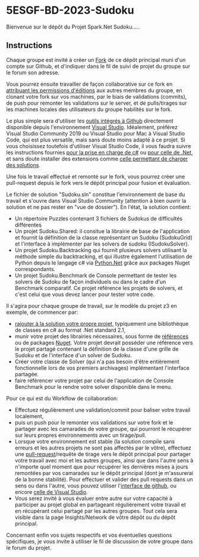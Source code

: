 # 5ESGF-BD-2023-Sudoku

Bienvenue sur le dépôt du Projet Spark.Net Sudoku.....


## Instructions

Chaque groupe est invité à créer un [Fork](https://docs.github.com/en/get-started/quickstart/fork-a-repo) de ce dépôt principal muni d'un compte sur Github, et d'indiquer dans le fil de suivi de projet du groupe sur le forum son adresse. 

Vous pourrez ensuite travailler de façon collaborative sur ce fork  en  [attribuant les permissions d'éditions](https://docs.github.com/en/account-and-profile/setting-up-and-managing-your-github-user-account/managing-access-to-your-personal-repositories/inviting-collaborators-to-a-personal-repository) aux autres membres du groupe, en clonant votre fork sur vos machines, par le biais de validations (commits), de push pour remonter les validations sur le server, et de pulls/tirages sur les machines locales des utilisateurs du groupe habilités sur le fork. 

Le plus simple sera d'utiliser les [outils intégrés à Github](https://docs.microsoft.com/fr-fr/visualstudio/version-control/git-with-visual-studio?view=vs-2019) directement disponible depuis l'environnement [Visual Studio](https://visualstudio.microsoft.com/fr/downloads/). Idéalement, préférez Visual Studio Community 2019 ou Visual Studio pour Mac à Visual Studio Code, qui est plus versatile, mais sans doute moins adapté à ce projet. Si vous choisissez toutefois d'utiliser Visual Studio Code, il vous faudra suivre les instructions fournies [pour la prise en charge de c#](https://code.visualstudio.com/docs/languages/csharp) ou [pour celle de .Net](https://code.visualstudio.com/docs/languages/dotnet), et sans doute installer des extensions comme [celle permettant de charger des solutions](https://marketplace.visualstudio.com/items?itemName=fernandoescolar.vscode-solution-explorer). 

Une fois le travail effectué et remonté sur le fork, vous pourrez créer une pull-request depuis le fork vers le dépôt principal pour fusion et évaluation.

Le fichier de solution "Sudoku.sln" constitue l'environnement de base du travail et s'ouvre dans Visual Studio Community (attention à bien ouvrir la solution et ne pas rester en "vue de dossier").
En l'état, la solution contient:
- Un répertoire Puzzles contenant 3 fichiers de Sudokus de difficultés différentes
- Un projet Sudoku.Shared: il consitue la librairie de base de l'application et fournit la définition de la classe représentant un Sudoku (SudokuGrid) et l'interface à implémenter par les solvers de sudoku (ISudokuSolver).
- Un projet Sudoku.Backtracking qui fournit plusieurs solvers utilisant la méthode simple du backtracking, et qui illustre également l'utilisation de Python depuis le langage c# via  [Python.Net](https://pythonnet.github.io/) grâce aux packages Nuget correspondants.
- Un projet Sudoku.Benchmark de Console permettant de tester les solvers de Sudoku de façon individuels ou dans le cadre d'un Benchmark comparatif. Ce projet référence les projets de solvers, et c'est celui que vous devez lancer pour tester votre code.

Il s'agira pour chaque groupe de travail, sur le modèle du projet z3 en exemple, de commencer par:

- [rajouter à la solution votre propre projet](https://docs.microsoft.com/fr-fr/visualstudio/get-started/tutorial-projects-solutions?view=vs-2019), typiquement une bibliothèque de classes en c# au format .Net standard 2.1,
- munir votre projet des librairies nécessaires, sous forme de [références](https://docs.microsoft.com/fr-fr/visualstudio/ide/managing-references-in-a-project?view=vs-2019) ou de packages [Nuget](https://docs.microsoft.com/fr-fr/nuget/consume-packages/install-use-packages-visual-studio). Votre projet devrait posséder une référence vers le projet partagé contenant la définition de la classe d'une grille de Sudoku et de l'interface d'un solver de Sudoku.
- Créer votre classe de Solver (qui n'a pas besoin d'être entièrement fonctionnelle lors de vos premiers archivages) implémentant l'interface partagée.
- faire référencer votre projet par celui de l'application de Console Benchmark pour le rendre votre solver disponible dans le menu.

Pour ce qui est du Workflow de collaboration:

- Effectuez régulièrement une validation/commit pour baliser votre travail localement,
- puis un push pour le remonter vos validations sur votre fork et le partager avec les camarades de votre groupe, qui pourront le récupérer sur leurs propres environnements avec un tirage/pull.
- Lorsque votre environnement est stable (la solution compile sans erreurs et les autres projets ne sont pas affectés par le vôtre), effectuez une [pull-request](https://docs.github.com/en/github/collaborating-with-pull-requests/proposing-changes-to-your-work-with-pull-requests/about-pull-requests)/requête de tirage vers le dépôt principal pour partager votre travail avec moi et les autres groupes, ainsi que dans l'autre sens à n'importe quel moment que pour récupérer les dernières mises à jours remontées par vos camarades sur le dépôt principal (dont je m'assurerai de la bonne stabilité). Pour effectuer et valider des pull requests dans un sens ou dans l'autre, vous pouvez utiliser l'[interface de github](https://docs.github.com/en/github/collaborating-with-pull-requests/proposing-changes-to-your-work-with-pull-requests/creating-a-pull-request-from-a-fork), ou encore [celle de Visual Studio](https://visualstudio.developpez.com/actu/261500/Pull-Requests-pour-Visual-Studio-une-fonctionnalite-collaborative-devoilee-avec-Visual-Studio-2019-pour-gerer-les-demandes-de-tirage-dans-l-EDI/).
- Vous serez invité à vous évaluer entre autre sur votre capacité à participer au projet global en partageant régulièrement votre travail et en récupérant celui partagé par les autres groupes. Tout cela sera visible dans la page Insights/Network de vôtre dépôt ou du dépôt principal.

Concernant enfin vos sujets respectifs et vos éventuelles questions spécifiques, je vous invite à utiliser le fil de discussion de votre groupe dans le forum du projet.
